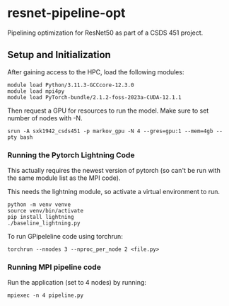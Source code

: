 # resnet-pipeline-opt
Pipelining optimization for ResNet50 as part of a CSDS 451 project.


## Setup and Initialization
After gaining access to the HPC, load the following modules:
```
module load Python/3.11.3-GCCcore-12.3.0
module load mpi4py
module load PyTorch-bundle/2.1.2-foss-2023a-CUDA-12.1.1
```

Then request a GPU for resources to run the model. Make sure to set number of nodes with -N.
```
srun -A sxk1942_csds451 -p markov_gpu -N 4 --gres=gpu:1 --mem=4gb --pty bash
```

### Running the Pytorch Lightning Code

This actually requires the newest version of pytorch (so can't be run with the same module list as the MPI code).

This needs the lightning module, so activate a virtual environment to run.
```
python -m venv venve
source venv/bin/activate
pip install lightning
./baseline_lightning.py
```

To run GPipeleline code using torchrun:
```
torchrun --nnodes 3 --nproc_per_node 2 <file.py>
```

### Running MPI pipeline code

Run the application (set to 4 nodes) by running:
```
mpiexec -n 4 pipeline.py
```

